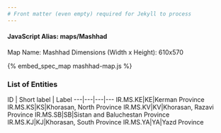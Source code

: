 ```yaml
---
# Front matter (even empty) required for Jekyll to process
---
```


#### JavaScript Alias: maps/Mashhad

Map Name: Mashhad
Dimensions (Width x Height): 610x570



{% embed_spec_map mashhad-map.js %}

### List of Entities

ID | Short label | Label
---|---|---|---
IR.MS.KE|KE|Kerman Province
IR.MS.KS|KS|Khorasan, North Province
IR.MS.KV|KV|Khorasan, Razavi Province
IR.MS.SB|SB|Sistan and Baluchestan Province
IR.MS.KJ|KJ|Khorasan, South Province
IR.MS.YA|YA|Yazd Province